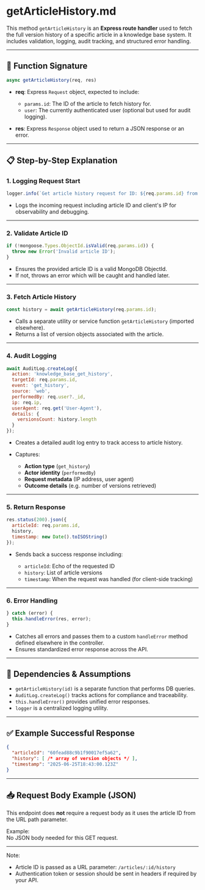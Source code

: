# getArticleHistory.md

This method `getArticleHistory` is an **Express route handler** used to fetch the full version history of a specific article in a knowledge base system. It includes validation, logging, audit tracking, and structured error handling.

---

## 🔧 Function Signature

```js
async getArticleHistory(req, res)
````

* **req**: Express `Request` object, expected to include:

  * `params.id`: The ID of the article to fetch history for.
  * `user`: The currently authenticated user (optional but used for audit logging).
* **res**: Express `Response` object used to return a JSON response or an error.

---

## 📋 Step-by-Step Explanation

### 1. **Logging Request Start**

```js
logger.info(`Get article history request for ID: ${req.params.id} from IP: ${req.ip}`);
```

* Logs the incoming request including article ID and client's IP for observability and debugging.

---

### 2. **Validate Article ID**

```js
if (!mongoose.Types.ObjectId.isValid(req.params.id)) {
  throw new Error('Invalid article ID');
}
```

* Ensures the provided article ID is a valid MongoDB ObjectId.
* If not, throws an error which will be caught and handled later.

---

### 3. **Fetch Article History**

```js
const history = await getArticleHistory(req.params.id);
```

* Calls a separate utility or service function `getArticleHistory` (imported elsewhere).
* Returns a list of version objects associated with the article.

---

### 4. **Audit Logging**

```js
await AuditLog.createLog({
  action: 'knowledge_base_get_history',
  targetId: req.params.id,
  event: 'get_history',
  source: 'web',
  performedBy: req.user?._id,
  ip: req.ip,
  userAgent: req.get('User-Agent'),
  details: {
    versionsCount: history.length
  }
});
```

* Creates a detailed audit log entry to track access to article history.
* Captures:

  * **Action type** (`get_history`)
  * **Actor identity** (`performedBy`)
  * **Request metadata** (IP address, user agent)
  * **Outcome details** (e.g. number of versions retrieved)

---

### 5. **Return Response**

```js
res.status(200).json({
  articleId: req.params.id,
  history,
  timestamp: new Date().toISOString()
});
```

* Sends back a success response including:

  * `articleId`: Echo of the requested ID
  * `history`: List of article versions
  * `timestamp`: When the request was handled (for client-side tracking)

---

### 6. **Error Handling**

```js
} catch (error) {
  this.handleError(res, error);
}
```

* Catches all errors and passes them to a custom `handleError` method defined elsewhere in the controller.
* Ensures standardized error response across the API.

---

## 🧩 Dependencies & Assumptions

* `getArticleHistory(id)` is a separate function that performs DB queries.
* `AuditLog.createLog()` tracks actions for compliance and traceability.
* `this.handleError()` provides unified error responses.
* `logger` is a centralized logging utility.

---

## ✅ Example Successful Response

```json
{
  "articleId": "60fead88c9b1f90017ef5a62",
  "history": [ /* array of version objects */ ],
  "timestamp": "2025-06-25T18:43:00.123Z"
}
```

---

## 📥 Request Body Example (JSON)

This endpoint does **not** require a request body as it uses the article ID from the URL path parameter.

Example:  
No JSON body needed for this GET request.

---

Note:  
- Article ID is passed as a URL parameter: `/articles/:id/history`  
- Authentication token or session should be sent in headers if required by your API.

